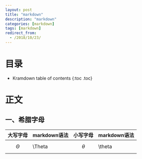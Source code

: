 ```yaml
---
layout: post
title: "markdown"
description: "markdown"
categories: [markdown]
tags: [markdown]
redirect_from:
  - /2018/10/23/
---
```


# 目录

* Kramdown table of contents
{:toc .toc}

# 正文

## 一、希腊字母

|大写字母|markdown语法|小写字母|markdown语法|
|-------|-------|-------|-------|
|$$\Theta$$|\Theta|$$\theta$$|\theta|
